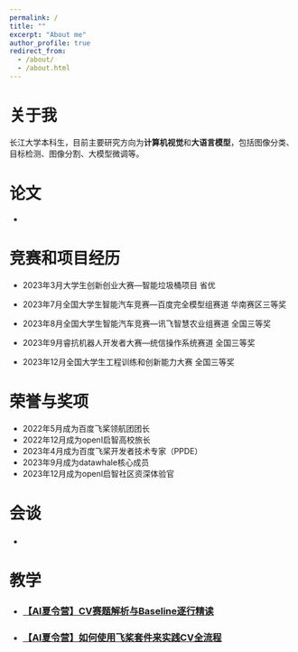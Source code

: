 ```yaml
---
permalink: /
title: ""
excerpt: "About me"
author_profile: true
redirect_from: 
  - /about/
  - /about.html
---
```


# 关于我

长江大学本科生，目前主要研究方向为**计算机视觉**和**大语言模型**，包括图像分类、目标检测、图像分割、大模型微调等。



# 论文

* 



# 竞赛和项目经历

- 2023年3月大学生创新创业大赛—智能垃圾桶项目 省优

- 2023年7月全国大学生智能汽车竞赛—百度完全模型组赛道 华南赛区三等奖

- 2023年8月全国大学生智能汽车竞赛—讯飞智慧农业组赛道 全国三等奖

- 2023年9月睿抗机器人开发者大赛—统信操作系统赛道 全国三等奖

- 2023年12月全国大学生工程训练和创新能力大赛 全国三等奖

  

# 荣誉与奖项

- 2022年5月成为百度飞桨领航团团长
- 2022年12月成为openI启智高校旅长
- 2023年4月成为百度飞桨开发者技术专家（PPDE）
- 2023年9月成为datawhale核心成员
- 2023年12月成为openI启智社区资深体验官



# 会谈

- ### 



# 教学

* ### [【AI夏令营】CV赛题解析与Baseline逐行精读](https://www.bilibili.com/video/BV1pm4y1L7H4/?share_source=copy_web&vd_source=493ab3e4a75cb0cad442663e7fbe178b)

- ### [【AI夏令营】如何使用飞桨套件来实践CV全流程](https://www.bilibili.com/video/BV1ku411G7M9/?share_source=copy_web&vd_source=493ab3e4a75cb0cad442663e7fbe178b)


